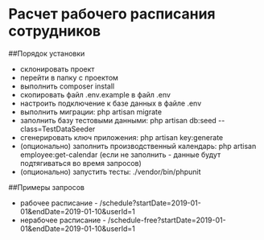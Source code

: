 # Расчет рабочего расписания сотрудников

##Порядок установки

- склонировать проект
- перейти в папку с проектом
- выполнить composer install
- скопировать файл .env.example в файл .env
- настроить подключение к базе данных в файле .env
- выполнить миграции: php artisan migrate
- заполнить базу тестовыми данными: php artisan db:seed --class=TestDataSeeder
- сгенерировать ключ приложения: php artisan key:generate
- (опционально) заполнить производственный календарь: php artisan employee:get-calendar (если не заполнить - данные будут подтягиваться во время запросов)
- (опционально) запустить тесты: ./vendor/bin/phpunit

##Примеры запросов
- рабочее расписание - /schedule?startDate=2019-01-01&endDate=2019-01-10&userId=1
- нерабочее расписание - /schedule-free?startDate=2019-01-01&endDate=2019-01-10&userId=1